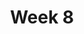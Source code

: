 ---
    title: Week 8
    weekNumber: 8
    days:
      - date: 2021-11-16
        events:
          "**14**{: .label .label-gray } Conditional Probability":
      - date: 2021-11-18
        events:
          "**15**{: .label .label-gray } Independence":
---